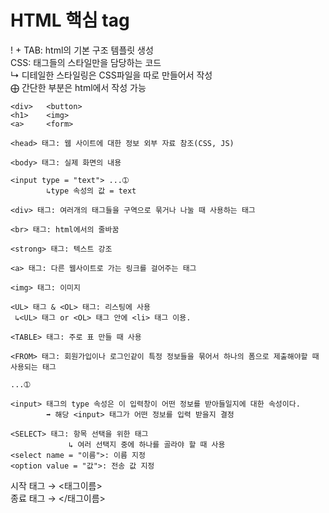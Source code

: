 # HTML 핵심 tag

! + TAB: html의 기본 구조 템플릿 생성
<br>
CSS: 태그들의 스타일만을 담당하는 코드
<br>↳ 디테일한 스타일링은 CSS파일을 따로 만들어서 작성
<br> ⨁ 간단한 부분은 html에서 작성 가능
~~~
<div>   <button>
<h1>    <img>
<a>     <form>
~~~
~~~
<head> 태그: 웹 사이트에 대한 정보 외부 자료 참조(CSS, JS)
~~~
~~~
<body> 태그: 실제 화면의 내용
~~~
~~~
<input type = "text"> ...➀
        ↳type 속성의 값 = text
~~~
~~~
<div> 태그: 여러개의 태그들을 구역으로 묶거나 나눌 때 사용하는 태그
~~~
~~~
<br> 태그: html에서의 줄바꿈
~~~
~~~
<strong> 태그: 텍스트 강조
~~~
~~~
<a> 태그: 다른 웹사이트로 가는 링크를 걸어주는 태그
~~~
~~~
<img> 태그: 이미지
~~~
~~~
<UL> 태그 & <OL> 태그: 리스팅에 사용
 ↳<UL> 태그 or <OL> 태그 안에 <li> 태그 이용.
~~~
~~~
<TABLE> 태그: 주로 표 만들 때 사용
~~~
~~~
<FROM> 태그: 회원가입이나 로그인같이 특정 정보들을 묶어서 하나의 폼으로 제출해야할 때 사용되는 태그
~~~
~~~
...➀

<input> 태그의 type 속성은 이 입력창이 어떤 정보를 받아들일지에 대한 속성이다.
        ➡︎ 해당 <input> 태그가 어떤 정보를 입력 받을지 결정
~~~
~~~
<SELECT> 태그: 항목 선택을 위한 태그
             ↳ 여러 선택지 중에 하나를 골라야 할 때 사용
<select name = "이름">: 이름 지정
<option value = "값">: 전송 값 지정
~~~
시작 태그 → <태그이름>
<br>
종료 태그 → </태그이름>
